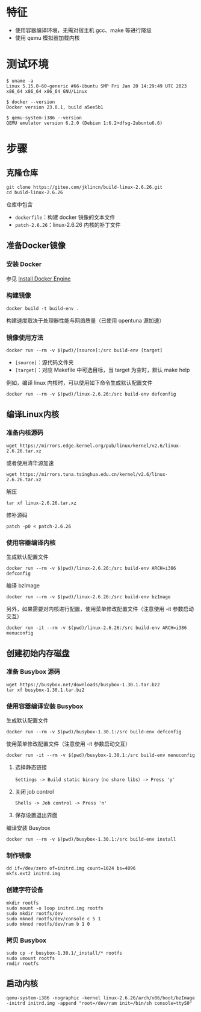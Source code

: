 # 特征

- 使用容器编译环境，无需对宿主机 gcc、make 等进行降级
- 使用 qemu 模拟器加载内核

# 测试环境

```
$ uname -a
Linux 5.15.0-60-generic #66-Ubuntu SMP Fri Jan 20 14:29:49 UTC 2023 x86_64 x86_64 x86_64 GNU/Linux

$ docker --version
Docker version 23.0.1, build a5ee5b1

$ qemu-system-i386 --version
QEMU emulator version 6.2.0 (Debian 1:6.2+dfsg-2ubuntu6.6)
```

# 步骤

## 克隆仓库

```
git clone https://gitee.com/jklincn/build-linux-2.6.26.git
cd build-linux-2.6.26
```

仓库中包含

- `dockerfile`：构建 docker 镜像的文本文件
- `patch-2.6.26`：linux-2.6.26 内核的补丁文件

## 准备Docker镜像

### 安装 Docker

参见 [Install Docker Engine](https://docs.docker.com/engine/install/)

### 构建镜像

```
docker build -t build-env .
```

构建速度取决于处理器性能与网络质量（已使用 opentuna 源加速）

### 镜像使用方法

```
docker run --rm -v $(pwd)/[source]:/src build-env [target]
```

- `[source]`：源代码文件夹
- `[target]`：对应 Makefile 中可选目标，当 target 为空时，默认 make help

例如，编译 linux 内核时，可以使用如下命令生成默认配置文件

```
docker run --rm -v $(pwd)/linux-2.6.26:/src build-env defconfig
```

## 编译Linux内核

### 准备内核源码

```
wget https://mirrors.edge.kernel.org/pub/linux/kernel/v2.6/linux-2.6.26.tar.xz
```

或者使用清华源加速

```
wget https://mirrors.tuna.tsinghua.edu.cn/kernel/v2.6/linux-2.6.26.tar.xz
```

解压

```
tar xf linux-2.6.26.tar.xz
```

修补源码

```
patch -p0 < patch-2.6.26
```

### 使用容器编译内核

生成默认配置文件

```
docker run --rm -v $(pwd)/linux-2.6.26:/src build-env ARCH=i386 defconfig
```

编译 bzImage 

```
docker run --rm -v $(pwd)/linux-2.6.26:/src build-env bzImage
```

另外，如果需要对内核进行配置，使用菜单修改配置文件（注意使用 -it 参数启动交互）

```
docker run -it --rm -v $(pwd)/linux-2.6.26:/src build-env ARCH=i386 menuconfig
```

## 创建初始内存磁盘

### 准备 Busybox 源码

```
wget https://busybox.net/downloads/busybox-1.30.1.tar.bz2
tar xf busybox-1.30.1.tar.bz2
```

### 使用容器编译安装 Busybox

生成默认配置文件

```
docker run --rm -v $(pwd)/busybox-1.30.1:/src build-env defconfig
```

使用菜单修改配置文件（注意使用 -it 参数启动交互）

```
docker run -it --rm -v $(pwd)/busybox-1.30.1:/src build-env menuconfig
```

1. 选择静态链接

   ```
   Settings -> Build static binary（no share libs）-> Press 'y'
   ```

2. 关闭 job control

   ```
   Shells -> Job control -> Press 'n'
   ```

3. 保存设置退出界面

编译安装 Busybox

```
docker run --rm -v $(pwd)/busybox-1.30.1:/src build-env install
```

### 制作镜像

```
dd if=/dev/zero of=initrd.img count=1024 bs=4096
mkfs.ext2 initrd.img
```

### 创建字符设备

```
mkdir rootfs
sudo mount -o loop initrd.img rootfs
sudo mkdir rootfs/dev
sudo mknod rootfs/dev/console c 5 1
sudo mknod rootfs/dev/ram b 1 0
```

### 拷贝 Busybox

```
sudo cp -r busybox-1.30.1/_install/* rootfs
sudo umount rootfs
rmdir rootfs
```

## 启动内核

```
qemu-system-i386 -nographic -kernel linux-2.6.26/arch/x86/boot/bzImage -initrd initrd.img -append "root=/dev/ram init=/bin/sh console=ttyS0"
```